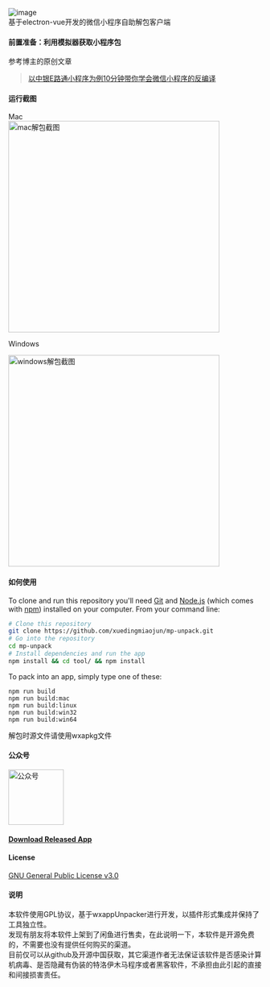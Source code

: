![image](https://raw.githubusercontent.com/xuedingmiaojun/mp-unpack/master/build/icons/256x256.png)  
基于electron-vue开发的微信小程序自助解包客户端  

#### 前置准备：利用模拟器获取小程序包

参考博主的原创文章  
> [以中银E路通小程序为例10分钟带你学会微信小程序的反编译](http://xuedingmiao.com/blog/xcx_unpack.html)

#### 运行截图  

Mac  
<img src="https://raw.githubusercontent.com/xuedingmiaojun/mp-unpack/master/mp-unpack.png" alt="mac解包截图" width="420" />  

Windows  

<img src="https://raw.githubusercontent.com/xuedingmiaojun/mp-unpack/master/mp-unpack-win.png" alt="windows解包截图" width="420" />

#### 如何使用

To clone and run this repository you'll need [Git](https://git-scm.com) and [Node.js](https://nodejs.org/en/download/) (which comes with [npm](https://www.npmjs.com/)) installed on your computer. From your command line:

``` bash
# Clone this repository
git clone https://github.com/xuedingmiaojun/mp-unpack.git
# Go into the repository
cd mp-unpack
# Install dependencies and run the app
npm install && cd tool/ && npm install 
```

To pack into an app, simply type one of these:

``` shell
npm run build
npm run build:mac
npm run build:linux
npm run build:win32
npm run build:win64
```

解包时源文件请使用wxapkg文件  

#### 公众号
<img src="https://raw.githubusercontent.com/xuedingmiaojun/mp-unpack/master/gzh.jpg" alt="公众号" height="110" />

#### [Download Released App](https://github.com/xuedingmiaojun/mp-unpack/releases)

#### License
[GNU General Public License v3.0](LICENSE)

#### 说明
本软件使用GPL协议，基于wxappUnpacker进行开发，以插件形式集成并保持了工具独立性。  
发现有朋友将本软件上架到了闲鱼进行售卖，在此说明一下，本软件是开源免费的，不需要也没有提供任何购买的渠道。  
目前仅可以从github及开源中国获取，其它渠道作者无法保证该软件是否感染计算机病毒、是否隐藏有伪装的特洛伊木马程序或者黑客软件，不承担由此引起的直接和间接损害责任。  
